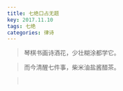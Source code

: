 ```yaml
---
title: 七绝口占无题
key: 2017.11.10
tags: 七绝
categories: 律诗
---
```


<blockquote class="blockquote-center">琴棋书画诗酒花，少壮糊涂都学它。
</blockquote>
<blockquote class="blockquote-center">而今清醒七件事，柴米油盐酱醋茶。
</blockquote>
<blockquote class="blockquote-center"></br>
</blockquote>
